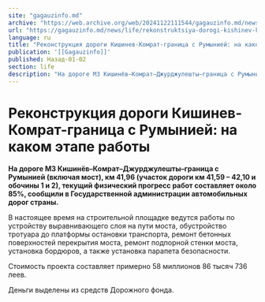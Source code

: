 ```yaml
---
site: "gagauzinfo.md"
archive: "https://web.archive.org/web/20241122111544/gagauzinfo.md/news/life/rekonstruktsiya-dorogi-kishinev-komrat-granitsa-s-ruminiei-na-kakom-etape-raboti"
url: "https://gagauzinfo.md/news/life/rekonstruktsiya-dorogi-kishinev-komrat-granitsa-s-ruminiei-na-kakom-etape-raboti"
language: ru
title: "Реконструкция дороги Кишинев-Комрат-граница с Румынией: на каком этапе работы"
publication: '[[Gagauzinfo]]'
published: Назад-01-02
section: life
description: "На дороге М3 Кишинёв–Комрат–Джурджулешты–граница с Румынией (включая мост), км 41,96 (участок дороги км 41,59 – 42,10 и обочины 1 и 2), текущий физический прогресс работ составляет около 85%, сообщили в Государственной администрации автомобильных дорог страны."
---
```


# Реконструкция дороги Кишинев-Комрат-граница с Румынией: на каком этапе работы

**На дороге М3 Кишинёв–Комрат–Джурджулешты–граница с Румынией (включая мост), км 41,96 (участок дороги км 41,59 – 42,10 и обочины 1 и 2), текущий физический прогресс работ составляет около 85%, сообщили в Государственной администрации автомобильных дорог страны.**

В настоящее время на строительной площадке ведутся работы по устройству выравнивающего слоя на пути моста, обустройство тротуара до платформы остановки транспорта, ремонт бетонных поверхностей перекрытия моста, ремонт подпорной стенки моста, установка бордюров, а также установка парапета безопасности.

Стоимость проекта составляет примерно 58 миллионов 86 тысяч 736 леев.

Деньги выделены из средств Дорожного фонда.